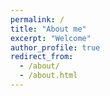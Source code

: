 ```yaml
---
permalink: /
title: "About me"
excerpt: "Welcome"
author_profile: true
redirect_from: 
  - /about/
  - /about.html
---
```



